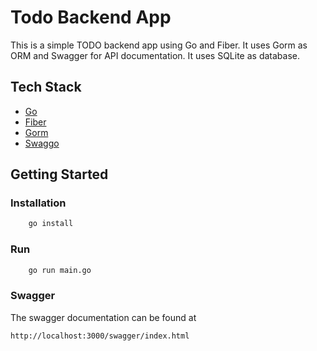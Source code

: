 # Todo Backend App

This is a simple TODO backend app using Go and Fiber. It uses Gorm as ORM and Swagger for API documentation. It uses SQLite as database.

## Tech Stack

- [Go](https://golang.org/)
- [Fiber](https://gofiber.io/)
- [Gorm](https://gorm.io/)
- [Swaggo](https://github.com/swaggo/swag)

## Getting Started

### Installation

```bash
    go install
```

### Run

```bash
    go run main.go
```

### Swagger

The swagger documentation can be found at

`http://localhost:3000/swagger/index.html`
